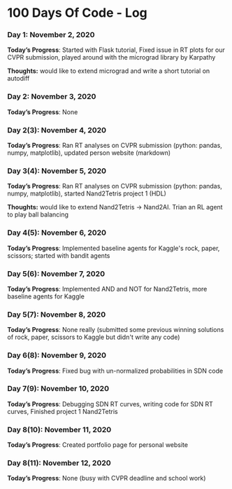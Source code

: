 # 100 Days Of Code - Log

### Day 1: November 2, 2020

**Today’s Progress**: Started with Flask tutorial, Fixed issue in RT plots for our CVPR submission, played around with the micrograd library by Karpathy

**Thoughts:** would like to extend micrograd and write a short tutorial on autodiff

### Day 2: November 3, 2020

**Today’s Progress**: None

### Day 2(3): November 4, 2020

**Today’s Progress**: Ran RT analyses on CVPR submission (python: pandas, numpy, matplotlib), updated person website (markdown)

### Day 3(4): November 5, 2020

**Today’s Progress**: Ran RT analyses on CVPR submission (python: pandas, numpy, matplotlib), started Nand2Tetris project 1 (HDL) 

**Thoughts:** would like to extend Nand2Tetris → Nand2AI. Trian an RL agent to play ball balancing

### Day 4(5): November 6, 2020

**Today’s Progress**: Implemented baseline agents for Kaggle's rock, paper, scissors; started with bandit agents

### Day 5(6): November 7, 2020

**Today’s Progress**: Implemented AND and NOT for Nand2Tetris, more baseline agents for Kaggle

### Day 5(7): November 8, 2020

**Today’s Progress**: None really (submitted some previous winning solutions of rock, paper, scissors to Kaggle but didn't write any code)

### Day 6(8): November 9, 2020

**Today’s Progress**: Fixed bug with un-normalized probabilities in SDN code

### Day 7(9): November 10, 2020

**Today’s Progress**: Debugging SDN RT curves, writing code for SDN RT curves, Finished project 1 Nand2Tetris

### Day 8(10): November 11, 2020

**Today’s Progress**: Created portfolio page for personal website

### Day 8(11): November 12, 2020

**Today’s Progress**: None (busy with CVPR deadline and school work)